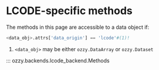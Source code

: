 # LCODE-specific methods

The methods in this page are accessible to a data object if:

```python {.annotate}
<data_obj>.attrs['data_origin'] == 'lcode'#(1)!
```

1.  `<data_obj>` may be either `ozzy.DataArray` or `ozzy.Dataset`

::: ozzy.backends.lcode_backend.Methods
